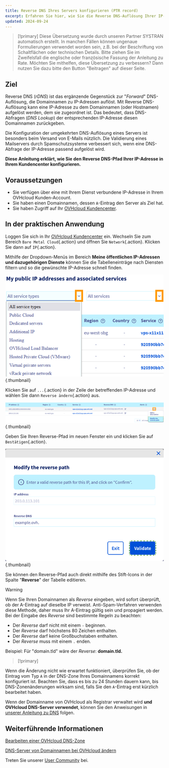 ```yaml
---
title: Reverse DNS Ihres Servers konfigurieren (PTR record)
excerpt: Erfahren Sie hier, wie Sie die Reverse DNS-Auflösung Ihrer IP-Adresse über Ihr Kundencenter einrichten
updated: 2024-09-24
---
```


> [!primary]
> Diese Übersetzung wurde durch unseren Partner SYSTRAN automatisch erstellt. In manchen Fällen können ungenaue Formulierungen verwendet worden sein, z.B. bei der Beschriftung von Schaltflächen oder technischen Details. Bitte ziehen Sie im Zweifelsfall die englische oder französische Fassung der Anleitung zu Rate. Möchten Sie mithelfen, diese Übersetzung zu verbessern? Dann nutzen Sie dazu bitte den Button "Beitragen" auf dieser Seite.
>

## Ziel

Reverse DNS (*rDNS*) ist das ergänzende Gegenstück zur "*Forward*" DNS-Auflösung, die Domainnamen zu IP-Adressen auflöst. Mit Reverse DNS-Auflösung kann eine IP-Adresse zu dem Domainnamen (oder Hostnamen) aufgelöst werden, dem sie zugeordnet ist. Das bedeutet, dass DNS-Abfragen (*DNS Lookup*) der entsprechenden IP-Adresse diesen Domainnamen zurückgeben.

Die Konfiguration der umgekehrten DNS-Auflösung eines Servers ist besonders beim Versand von E-Mails nützlich. Die Validierung eines Mailservers durch Spamschutzsysteme verbessert sich, wenn eine DNS-Abfrage der IP-Adresse passend aufgelöst wird.

**Diese Anleitung erklärt, wie Sie den Reverse DNS-Pfad Ihrer IP-Adresse in Ihrem Kundencenter konfigurieren.**

## Voraussetzungen

- Sie verfügen über eine mit Ihrem Dienst verbundene IP-Adresse in Ihrem OVHcloud Kunden-Account.
- Sie haben einen Domainnamen, dessen `A`-Eintrag den Server als Ziel hat.
- Sie haben Zugriff auf Ihr [OVHcloud Kundencenter](/links/manager).

## In der praktischen Anwendung

Loggen Sie sich in Ihr [OVHcloud Kundencenter](/links/manager) ein. Wechseln Sie zum Bereich `Bare Metal Cloud`{.action} und öffnen Sie `Network`{.action}. Klicken Sie dann auf `IP`{.action}.

Mithilfe der Dropdown-Menüs im Bereich **Meine öffentlichen IP-Adressen und dazugehörigen Dienste** können Sie die Tabelleneinträge nach Diensten filtern und so die gewünschte IP-Adresse schnell finden.

![Reverse DNS](/pages/assets/screens/control_panel/product-selection/bare-metal-cloud/network/filterip.png){.thumbnail}

Klicken Sie auf `...`{.action} in der Zeile der betreffenden IP-Adresse und wählen Sie dann `Reverse ändern`{.action} aus.

![Reverse DNS](/pages/assets/screens/control_panel/product-selection/bare-metal-cloud/network/modifyreverse.png){.thumbnail}

Geben Sie Ihren Reverse-Pfad im neuen Fenster ein und klicken Sie auf `Bestätigen`{.action}.

![Reverse DNS](/pages/assets/screens/control_panel/product-selection/bare-metal-cloud/network/enterreverse.png){.thumbnail}

Sie können den Reverse-Pfad auch direkt mithilfe des Stift-Icons in der Spalte "**Reverse**" der Tabelle editieren.

> [!warning]
> Wenn Sie Ihren Domainnamen als *Reverse* eingeben, wird sofort überprüft, ob der A-Eintrag auf dieselbe IP verweist. Anti-Spam-Verfahren verwenden diese Methode, daher muss Ihr A-Eintrag gültig sein und propagiert werden. Bei der Eingabe des *Reverse* sind bestimmte Regeln zu beachten:
>
>  - Der *Reverse* darf nicht mit einem `-` beginnen.
>  - Der *Reverse* darf höchstens 80 Zeichen enthalten.
>  - Der *Reverse* darf keine Großbuchstaben enthalten.
>  - Der *Reverse* muss mit einem `.` enden.
>
> Beispiel: Für "domain.tld" wäre der *Reverse*: **domain.tld.**
>

> [!primary]
>
Wenn die Änderung nicht wie erwartet funktioniert, überprüfen Sie, ob der Eintrag vom Typ `A` in der DNS-Zone Ihres Domainnamens korrekt konfiguriert ist. Beachten Sie, dass es bis zu 24 Stunden dauern kann, bis DNS-Zonenänderungen wirksam sind, falls Sie den `A`-Eintrag erst kürzlich bearbeitet haben.
>
Wenn der Domainname von OVHcloud als Registrar verwaltet wird **und OVHcloud DNS-Server verwendet**, können Sie den Anweisungen in [unserer Anleitung zu DNS](/pages/web_cloud/domains/dns_zone_edit) folgen.
>

## Weiterführende Informationen

[Bearbeiten einer OVHcloud DNS-Zone](/pages/web_cloud/domains/dns_zone_edit)

[DNS-Server von Domainnamen bei OVHcloud ändern](/pages/web_cloud/domains/dns_server_edit)

Treten Sie unserer [User Community](/links/community) bei.
